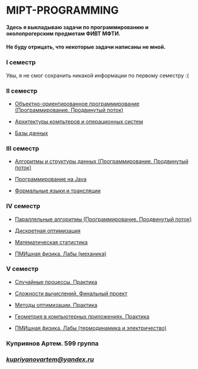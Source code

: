 # MIPT-PROGRAMMING
#### Здесь я выкладываю задачи по программированию и околопрогерским предметам ФИВТ МФТИ.
#### Не буду отрицать, что некоторые задачи написаны не мной.

### I семестр

Увы, я не смог сохранить никакой информации по первому семестру :(

### II  семестр

* [Объектно-ориентированное программирование (Программирование. Продвинутый поток)](https://github.com/ArtemKupriyanov/MIPT-PROGRAMMING/tree/master/OOP)

* [Архитектуры компьтеров и операционных систем](https://github.com/ArtemKupriyanov/MIPT-PROGRAMMING/tree/master/ACOS)

* [Базы данных](https://github.com/ArtemKupriyanov/MIPT-PROGRAMMING/tree/master/DataBases)

### III семестр

* [Алгоритмы и структуры данных (Программирование. Продвинутый поток)](https://github.com/ArtemKupriyanov/MIPT-PROGRAMMING/tree/master/Algo-and-DS)

* [Программирование на Java](https://github.com/ArtemKupriyanov/MIPT-PROGRAMMING/tree/master/Java)

* [Формальные языки и трансляции](https://github.com/ArtemKupriyanov/MIPT-PROGRAMMING/tree/master/Formal-Lang)

### IV семестр

* [Параллельные алгоритмы (Программирование. Продвинутый поток)](https://github.com/ArtemKupriyanov/MIPT-PROGRAMMING/tree/master/Parallel-Algo)

* [Дискретная оптимизация](https://github.com/ArtemKupriyanov/MIPT-PROGRAMMING/tree/master/Discrete-Opt)

* [Математическая статистика](https://github.com/ArtemKupriyanov/MIPT-PROGRAMMING/tree/master/Math-Stat)

* [ПМИшная физика. Лабы (механика)](https://github.com/ArtemKupriyanov/MIPT-PROGRAMMING/tree/master/Physics-Labs)


### V семестр

* [Случайные процессы. Практика]()

* [Сложности вычислений. Финальный проект]()

* [Методы оптимизации. Практика]()

* [Геометрия в компьютерных приложениях. Практика]()

* [ПМИшная физика. Лабы (термодинамика и электричество)](https://github.com/ArtemKupriyanov/MIPT-PROGRAMMING/tree/master/Physics-Labs)



 ### **Куприянов Артем. 599 группа**
 ### *kupriyanovartem@yandex.ru*
